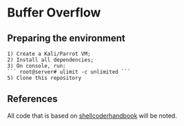 # Buffer Overflow

## Preparing the environment

    1) Create a Kali/Parrot VM;
    2) Install all dependencies;
    3) On console, run:
    ``` root@server# ulimit -c unlimited ```
    5) Clone this repository

## References

All code that is based on [shellcoderhandbook](https://github.com/devzero2000/shellcoderhandbook) will be noted.
